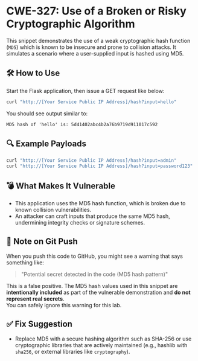 # CWE-327: Use of a Broken or Risky Cryptographic Algorithm

This snippet demonstrates the use of a weak cryptographic hash function (`MD5`) which is known to be insecure and prone to collision attacks. It simulates a scenario where a user-supplied input is hashed using MD5.

## 🛠 How to Use

Start the Flask application, then issue a GET request like below:

```bash
curl "http://[Your Service Public IP Address]/hash?input=hello"
```

You should see output similar to:

```
MD5 hash of 'hello' is: 5d41402abc4b2a76b9719d911017c592
```

## 🔍 Example Payloads

```bash
curl "http://[Your Service Public IP Address]/hash?input=admin"
curl "http://[Your Service Public IP Address]/hash?input=password123"
```

## 💣 What Makes It Vulnerable

- This application uses the MD5 hash function, which is broken due to known collision vulnerabilities.
- An attacker can craft inputs that produce the same MD5 hash, undermining integrity checks or signature schemes.

## 🚨 Note on Git Push

When you push this code to GitHub, you might see a warning that says something like:

> "Potential secret detected in the code (MD5 hash pattern)"

This is a false positive. The MD5 hash values used in this snippet are **intentionally included** as part of the vulnerable demonstration and **do not represent real secrets**.  
You can safely ignore this warning for this lab.

## ✅ Fix Suggestion

- Replace MD5 with a secure hashing algorithm such as SHA-256 or use cryptographic libraries that are actively maintained (e.g., hashlib with `sha256`, or external libraries like `cryptography`).
